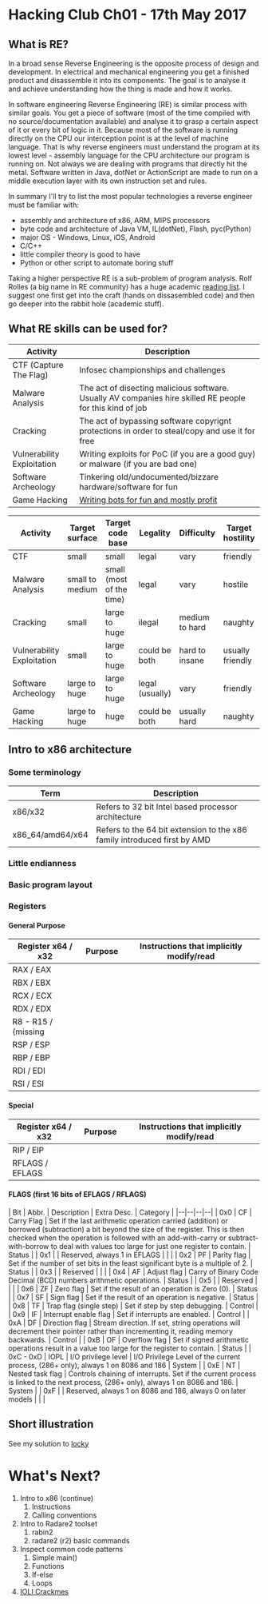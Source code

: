 # Hacking Club Ch01 - 17th May 2017

## What is RE?

In a broad sense Reverse Engineering is the opposite process of design and development.
In electrical and mechanical engineering you get a finished product and disassemble it
into its components. The goal is to analyse it and achieve understanding how the thing is
made and how it works.

In software engineering Reverse Engineering (RE) is similar process with similar goals.
You get a piece of software (most of the time compiled with no source/documentation
available) and analyse it to grasp a certain aspect of it or every bit of logic in it.
Because most of the software is running directly on the CPU our interception point is
at the level of machine language. That is why reverse engineers must understand the
program at its lowest level - assembly language for the CPU architecture our program is
running on. Not always we are dealing with programs that directly hit the metal.
Software written in Java, dotNet or ActionScript are made to run on a middle execution
layer with its own instruction set and rules.

In summary I'll try to list the most popular technologies a reverse engineer must be
familiar with:
* assembly and architecture of x86, ARM, MIPS processors
* byte code and architecture of Java VM, IL(dotNet), Flash, pyc(Python)
* major OS - Windows, Linux, iOS, Android
* C/C++
* little compiler theory is good to have
* Python or other script to automate boring stuff

Taking a higher perspective RE is a sub-problem of program analysis. Rolf Rolles (a big
name in RE community) has a huge academic [reading list](http://www.msreverseengineering.com/program-analysis-reading-list/). I suggest one first get into the craft (hands on dissasembled code)
and then go deeper into the rabbit hole (academic stuff).

## What RE skills can be used for?

Activity | Description
---------|------------
CTF (Capture The Flag) | Infosec championships and challenges
Malware Analysis | The act of disecting malicious software. Usually AV companies hire skilled RE people for this kind of job
Cracking | The act of bypassing software copyrignt protections in order to steal/copy and use it for free
Vulnerability Exploitation | Writing exploits for PoC (if you are a good guy) or malware (if you are bad one)
Software Archeology | Tinkering old/undocumented/bizzare hardware/software for fun
Game Hacking | [Writing bots for fun and mostly profit](https://www.youtube.com/watch?v=hABj_mrP-no)

Activity | Target surface | Target code base | Legality | Difficulty | Target hostility | Target defense | Time
---------|----------------|------------------|----------|------------|------------------|----------------|-----
CTF | small | small | legal | vary | friendly | vary | short
Malware Analysis | small to medium | small (most of the time) | legal | vary | hostile | protected | short to medium
Cracking | small | large to huge | ilegal | medium to hard | naughty | complex code to protected | short to medium
Vulnerability Exploitation | small | large to huge | could be both | hard to insane | usually friendly | complex code | short to medium
Software Archeology | large to huge | large to huge | legal (usually) | vary | friendly | usually complex code | long term
Game Hacking | large to huge | huge | could be both | usually hard | naughty | protected | long term

## Intro to x86 architecture

### Some terminology

Term | Description
-----|------------
x86/x32 | Refers to 32 bit Intel based processor architecture
x86_64/amd64/x64 | Refers to the 64 bit extension to the x86 family introduced first by AMD

### Little endianness

### Basic program layout

### Registers

#### General Purpose

Register x64 / x32 | Purpose | Instructions that implicitly modify/read
---------|---------|-----------------------------------------
RAX / EAX ||
RBX / EBX ||
RCX / ECX ||
RDX / EDX ||
R8 - R15 / (missing ||
RSP / ESP ||
RBP / EBP ||
RDI / EDI ||
RSI / ESI ||

#### Special

Register x64 / x32 | Purpose | Instructions that implicitly modify/read
---------|---------|-----------------------------------------
RIP / EIP ||
RFLAGS / EFLAGS ||

#### FLAGS (first 16 bits of EFLAGS / RFLAGS)

| Bit | Abbr. | Description | Extra Desc. | Category |
|--|--|--|--|
| 0x0 | CF | Carry Flag | Set if the last arithmetic operation carried (addition) or borrowed (subtraction) a bit beyond the size of the register. This is then checked when the operation is followed with an add-with-carry or subtract-with-borrow to deal with values too large for just one register to contain. | Status |
| 0x1 |  | Reserved, always 1 in EFLAGS  |  |  |
| 0x2 | PF | Parity flag | Set if the number of set bits in the least significant byte is a multiple of 2. | Status |
| 0x3 |  | Reserved |  |  |
| 0x4 | AF | Adjust flag | Carry of Binary Code Decimal (BCD) numbers arithmetic operations. | Status |
| 0x5 |  | Reserved |  |  |
| 0x6 | ZF | Zero flag | Set if the result of an operation is Zero (0). | Status |
| 0x7 | SF | Sign flag | Set if the result of an operation is negative. | Status |
| 0x8 | TF | Trap flag (single step) | Set if step by step debugging. | Control |
| 0x9 | IF | Interrupt enable flag | Set if interrupts are enabled. | Control |
| 0xA | DF | Direction flag |  Stream direction. If set, string operations will decrement their pointer rather than incrementing it, reading memory backwards. | Control |
| 0xB | OF | Overflow flag | Set if signed arithmetic operations result in a value too large for the register to contain. | Status |
| 0xC - 0xD | IOPL | I/O privilege level |  I/O Privilege Level of the current process, (286+ only), always 1 on 8086 and 186 | System |
| 0xE | NT | Nested task flag | Controls chaining of interrupts. Set if the current process is linked to the next process, (286+ only), always 1 on 8086 and 186. | System |
| 0xF |  | Reserved, always 1 on 8086 and 186, always 0 on later models |  |  |

## Short illustration

See my solution to [locky](https://github.com/mr6r4y/re-write-ups/tree/master/crackmes/YUBITSecCTF_locker/solution)

# What's Next?
1. Intro to x86 (continue)
    1. Instructions
    1. Calling conventions
1. Intro to Radare2 toolset
    1. rabin2
    1. radare2 (r2) basic commands
1. Inspect common code patterns
    1. Simple main()
    1. Functions
    1. If-else
    1. Loops
1. [IOLI Crackmes](https://github.com/mr6r4y/re-write-ups/tree/master/crackmes/r2-wshp-2015)